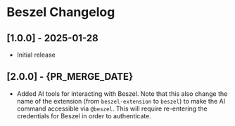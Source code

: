 # Beszel Changelog

## [1.0.0] - 2025-01-28

- Initial release

## [2.0.0] - {PR_MERGE_DATE}

- Added AI tools for interacting with Beszel. Note that this also change the
  name of the extension (from `beszel-extension` to `beszel`) to make the AI
  command accessible via `@beszel`. This will require re-entering the
  credentials for Beszel in order to authenticate.